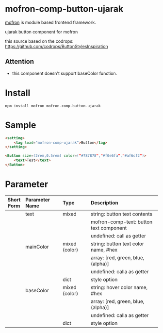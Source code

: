 # mofron-comp-button-ujarak
[mofron](https://mofron.github.io/mofron/) is module based frontend framework.

ujarak button component for mofron

this source based on the codrops: https://github.com/codrops/ButtonStylesInspiration

## Attention
 - this component doesn't support baseColor function.

# Install
```
npm install mofron mofron-comp-button-ujarak
```

# Sample
```html
<setting>
    <tag load="mofron-comp-ujarak">Button</tag>
</setting>

<Button size=(2rem,0.5rem) color=("#787878","#f0e6fa","#af6cf2")>
    <text>Test</text>
</Button>
```

# Parameter

| Short<br>Form | Parameter Name | Type | Description |
|:-------------:|:---------------|:-----|:------------|
| | text | mixed | string: button text contents |
| | | | mofron-comp-text: button text component |
| | | | undefined: call as getter |
| | mainColor | mixed (color) | string: button text color name, #hex |
| | | | array: [red, green, blue, (alpha)] |
| | | | undefined: calla as getter |
| | | dict | style option |
| | baseColor | mixed (color) | string: hover color name, #hex |
| | | | array: [red, green, blue, (alpha)] |
| | | | undefined: calla as getter |
| | | dict | style option |

